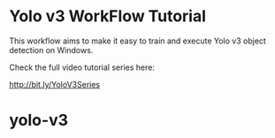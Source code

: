 # Yolo v3 WorkFlow Tutorial
This workflow aims to make it easy to train and execute Yolo v3 object detection on Windows.

Check the full video tutorial series here: 

http://bit.ly/YoloV3Series
# yolo-v3
